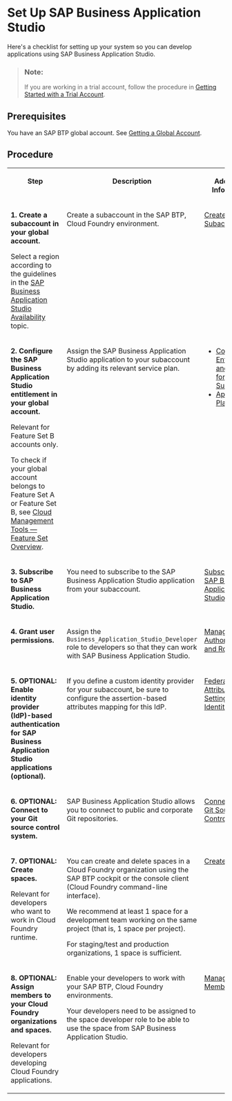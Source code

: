 <!-- loio19611ddbe82f4bf2b493283e0ed602e5 -->

# Set Up SAP Business Application Studio

Here's a checklist for setting up your system so you can develop applications using SAP Business Application Studio.

> ### Note:  
> If you are working in a trial account, follow the procedure in [Getting Started with a Trial Account](getting-started-with-a-trial-account-48ed55e.md).



<a name="loio19611ddbe82f4bf2b493283e0ed602e5__section_nwl_ctn_fwb"/>

## Prerequisites

You have an SAP BTP global account. See [Getting a Global Account](https://help.sap.com/docs/btp/sap-business-technology-platform/getting-global-account).



<a name="loio19611ddbe82f4bf2b493283e0ed602e5__section_txg_dtn_fwb"/>

## Procedure


<table>
<tr>
<th valign="top">

Step

</th>
<th valign="top">

Description

</th>
<th valign="top">

Additional Information

</th>
</tr>
<tr>
<td valign="top">

**1. Create a subaccount in your global account.**

Select a region according to the guidelines in the [SAP Business Application Studio Availability](sap-business-application-studio-availability-8509485.md) topic.

</td>
<td valign="top">

Create a subaccount in the SAP BTP, Cloud Foundry environment.

</td>
<td valign="top">

[Create a Subaccount](https://help.sap.com/viewer/65de2977205c403bbc107264b8eccf4b/Cloud/en-US/05280a123d3044ae97457a25b3013918.html)

</td>
</tr>
<tr>
<td valign="top">

**2. Configure the SAP Business Application Studio entitlement in your global account.**

Relevant for Feature Set B accounts only.

To check if your global account belongs to Feature Set A or Feature Set B, see [Cloud Management Tools — Feature Set Overview](https://help.sap.com/viewer/65de2977205c403bbc107264b8eccf4b/Cloud/en-US/caf4e4e23aef4666ad8f125af393dfb2.html).

</td>
<td valign="top">

Assign the SAP Business Application Studio application to your subaccount by adding its relevant service plan.

</td>
<td valign="top">

-   [Configure Entitlements and Quotas for Subaccounts](https://help.sap.com/viewer/65de2977205c403bbc107264b8eccf4b/Cloud/en-US/5ba357b4fa1e4de4b9fcc4ae771609da.html)
-   [Application Plans](application-plans-2c72917.md)



</td>
</tr>
<tr>
<td valign="top">

**3. Subscribe to SAP Business Application Studio.** 

</td>
<td valign="top">

You need to subscribe to the SAP Business Application Studio application from your subaccount.

</td>
<td valign="top">

[Subscribe to SAP Business Application Studio](subscribe-to-sap-business-application-studio-6331319.md) 

</td>
</tr>
<tr>
<td valign="top">

**4. Grant user permissions.**

</td>
<td valign="top">

Assign the `Business_Application_Studio_Developer` role to developers so that they can work with SAP Business Application Studio.

</td>
<td valign="top">

[Manage Authorizations and Roles](manage-authorizations-and-roles-01e69c5.md) 

</td>
</tr>
<tr>
<td valign="top">

**5. OPTIONAL: Enable identity provider \(IdP\)-based authentication for SAP Business Application Studio applications \(optional\).**

</td>
<td valign="top">

If you define a custom identity provider for your subaccount, be sure to configure the assertion-based attributes mapping for this IdP.

</td>
<td valign="top">

[Federation Attribute Settings of Any Identity Provider](https://help.sap.com/docs/btp/sap-business-technology-platform/federation-attribute-settings-of-any-identity-provider) 

</td>
</tr>
<tr>
<td valign="top">

**6. OPTIONAL: Connect to your Git source control system.**

</td>
<td valign="top">

SAP Business Application Studio allows you to connect to public and corporate Git repositories.

</td>
<td valign="top">

[Connect to Your Git Source Control System](connect-to-your-git-source-control-system-e7a42bc.md)

</td>
</tr>
<tr>
<td valign="top">

**7. OPTIONAL: Create spaces.**

Relevant for developers who want to work in Cloud Foundry runtime.

</td>
<td valign="top">

You can create and delete spaces in a Cloud Foundry organization using the SAP BTP cockpit or the console client \(Cloud Foundry command-line interface\).

We recommend at least 1 space for a development team working on the same project \(that is, 1 space per project\).

For staging/test and production organizations, 1 space is sufficient.

</td>
<td valign="top">

[Create Spaces](https://help.sap.com/viewer/65de2977205c403bbc107264b8eccf4b/Cloud/en-US/2f6ed22ccf424dae84345f4500c2d8ea.html)

</td>
</tr>
<tr>
<td valign="top">

**8. OPTIONAL: Assign members to your Cloud Foundry organizations and spaces.**

Relevant for developers developing Cloud Foundry applications.



</td>
<td valign="top">

Enable your developers to work with your SAP BTP, Cloud Foundry environments.

Your developers need to be assigned to the space developer role to be able to use the space from SAP Business Application Studio.

</td>
<td valign="top">

[Managing Members](https://help.sap.com/viewer/65de2977205c403bbc107264b8eccf4b/Cloud/en-US/cc1c676b43904066abb2a4838cbd0c37.html)

</td>
</tr>
</table>

